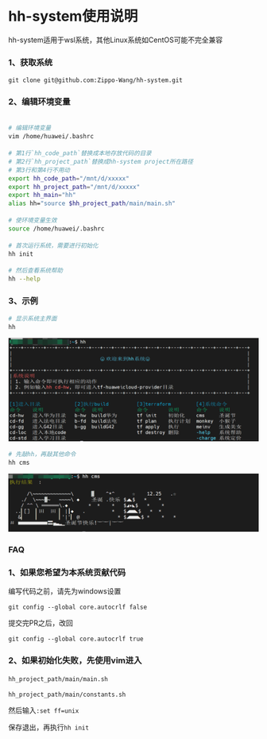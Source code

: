 # hh-system使用说明

hh-system适用于wsl系统，其他Linux系统如CentOS可能不完全兼容

### 1、获取系统
```git
git clone git@github.com:Zippo-Wang/hh-system.git
```
### 2、编辑环境变量
```bash

# 编辑环境变量
vim /home/huawei/.bashrc

# 第1行`hh_code_path`替换成本地存放代码的目录
# 第2行`hh_project_path`替换成hh-system project所在路径 
# 第3行和第4行不用动
export hh_code_path="/mnt/d/xxxxx"
export hh_project_path="/mnt/d/xxxxx"
export hh_main="hh"
alias hh="source $hh_project_path/main/main.sh"

# 使环境变量生效
source /home/huawei/.bashrc

# 首次运行系统，需要进行初始化
hh init

# 然后查看系统帮助
hh --help
```

### 3、示例
```bash
# 显示系统主界面
hh
```
![hh.png](images/hh.png)


```bash
# 先敲hh，再敲其他命令
hh cms
```
![hh_cms.png](images/hh_cms.png)

### FAQ

### 1、如果您希望为本系统贡献代码
编写代码之前，请先为windows设置
```git
git config --global core.autocrlf false
```

提交完PR之后，改回
```git
git config --global core.autocrlf true
```

### 2、如果初始化失败，先使用vim进入

`hh_project_path/main/main.sh`

`hh_project_path/main/constants.sh`

然后输入`:set ff=unix`

保存退出，再执行`hh init`
